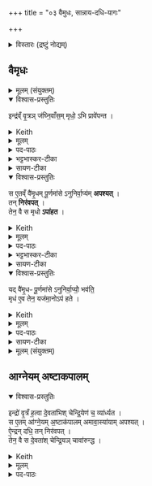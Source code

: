 +++
title = "०३ वैमुधः, सान्नाय-दधि-यागः"

+++


<details><summary>विस्तारः (द्रष्टुं नोद्यम्)</summary>

पौर्णमासे अनुनिर्वाप्यो वैमृधपुरोडाशः, अमावास्यायां सान्नाय्यदधियागश्च

प्रजापतिऋषिः ।  
</details>

## वैमृधः  
<details><summary>मूलम् (संयुक्तम्)</summary>

इन्द्र॑व्ँवृ॒त्रञ्ज॑घ्नि॒वाँस॒म्मृधो॒ऽभि प्रावे॑पन्त॒ स  ए॒तव्ँ वै॑मृ॒धम्पू॒णमा॑सेऽनुनिर्वा॒प्य॑मपश्य॒त्तन्निर॑वप॒त्तेन॒ वै स मृधोऽपा॑हत॒ यद्वै॑मृ॒धᳶ  पू॒र्णमा॑सेऽनुनिर्वा॒प्यो॑ भव॑ति॒ मृध॑ ए॒व तेन॒ यज॑मा॒नोऽप॑ हतः  
</details>


<details open><summary>विश्वास-प्रस्तुतिः</summary>

इन्द्र॑व्ँ वृ॒त्रञ् ज॑घ्नि॒वाँस॒म् मृधो॒ ऽभि प्रावे॑पन्त ।  
</details>

<details><summary>Keith</summary>

When Indra had slain Vrtra, his enemies threatened him.  
</details>


<details><summary>मूलम्</summary>

इन्द्र॑व्ँवृ॒त्रञ्ज॑घ्नि॒वाँस॒म्मृधो॒ऽभि प्रावे॑पन्त ।  
</details>

<details><summary>पद-पाठः</summary>

इन्द्र॑म् । वृ॒त्रम् । ज॒घ्नि॒वाँस॑म् । मृधः॑ । अ॒भि । प्रेति॑ । अ॒वे॒प॒न्त॒ ।  
सः । ए॒तम् । वै॒मृ॒धम् । पू॒र्णमा॑स॒ इति॑ पू॒र्ण-मा॒से॒ । अ॒नु॒नि॒र्वा॒प्य॑मित्य॑नु-नि॒र्वा॒प्य॑म् । अ॒प॒श्य॒त् ।  
</details>

<details><summary>भट्टभास्कर-टीका</summary>

1इन्द्रं वृत्रमित्यादि ॥ वैमृधस्यैकादशकपालस्य विधिः । वृत्रं हतवन्तमिन्द्रं मृधस्सङ्ग्रामाभिमुख्येन आगत्य प्रकर्षेणावेपयन् ।  
</details>

<details><summary>सायण-टीका</summary>

तत्र प्रथमं तावत्पौर्णमास्याममुनिर्वाप्यं वैमृधं विधित्सुः प्रस्तौति-  **इन्द्रं वृत्रमिति।** अथ य इन्द्रो वृत्र हतवांस्तमिन्द्रं मृधो वृत्रपक्षपातिनो वैरिणोऽभितः समागत्य प्रकर्षेण भयमुत्पाद्याकम्पयन्त।  
</details>

<details open><summary>विश्वास-प्रस्तुतिः</summary>

स ए॒तव्ँ वै॑मृ॒धम् पू॒र्णमा॑से ऽनुनिर्वा॒प्य॑म् **अपश्यत्** ।  
तन् **निर॑वपत्** ।  
तेन॒ वै स मृधो **ऽपा॑हत** ।  
</details>

<details><summary>Keith</summary>

He saw this enemy-dispelling (oblation) to be offered subsequently at the full moon. He offered it, and with it drove away his enemies.  
</details>


<details><summary>मूलम्</summary>

स ए॒तव्ँ वै॑मृ॒धम्पू॒णमा॑सेऽनुनिर्वा॒प्य॑मपश्यत् ।  
तन्निर॑वपत् ।  
तेन॒ वै स मृधोऽपा॑हत ।  
</details>

<details><summary>पद-पाठः</summary>

सः । ए॒तम् । वै॒मृ॒धम् । पू॒र्णमा॑स॒ इति॑ पू॒र्ण-मा॒से॒ । अ॒नु॒नि॒र्वा॒प्य॑मित्य॑नु-नि॒र्वा॒प्य॑म् । अ॒प॒श्य॒त् ।  
तम् । निरिति॑ । अ॒व॒प॒त् ।  
तेन॑ । वै । सः । मृधः॑ । अपेति॑ । अ॒ह॒त॒ ।  
</details>

<details><summary>भट्टभास्कर-टीका</summary>

स एतमित्यादि । विमृदिन्द्रः तस्येदं कर्म **वैमृधं** प्रधानानन्तरं अनुनिर्वाप्यम् । गतमन्यत् ॥  
</details>

<details><summary>सायण-टीका</summary>

विनाशिता मृधो वैरिणो येन देवेनासौ **विमृत्।** स देवा यस्यैकादशकपालस्य पुरोडाशस्य सोऽयं **वैमृधः**। तं पुरोडाशं पूर्णमासयागेऽनुनिर्वाप्यं प्रधानकर्मणः पश्चान्निर्वापयोग्यमपश्यत्।  
</details>

<details open><summary>विश्वास-प्रस्तुतिः</summary>

यद् वै॑मृ॒धᳶ पू॒र्णमा॑से ऽनुनिर्वा॒प्यो॒॑ भव॑ति॒  
मृध॑ ए॒व तेन॒ यज॑मा॒नोऽप॑ हते ।  
</details>

<details><summary>Keith</summary>

In that the enemy-dispelling (oblation) is to be offered subsequently at the full moon, the sacrificer by it drives away his enemies.  
</details>


<details><summary>मूलम्</summary>

यद् वै॑मृ॒धᳶ पू॒र्णमा॑से ऽनुनिर्वा॒प्यो॑ भव॑ति ।  
मृध॑ ए॒व तेन॒ यज॑मा॒नोऽप॑ हते ।  
</details>

<details><summary>पद-पाठः</summary>

यत् । वै॒मृ॒धः । पू॒र्णमा॑स॒ इति॑ पू॒र्ण-मा॒से॒ । अ॒नु॒नि॒र्वा॒प्य॑ इत्य॑नु-नि॒र्वा॒प्यः॑ । भव॑ति ।  
मृधः॑ । ए॒व । तेन॑ । यज॑मानः । अपेति॑ । ह॒ते॒ ।  
</details>
<details><summary>सायण-टीका</summary>

अथ विधत्ते- **यद्वैमृध इति।**  
</details>

<details><summary>मूलम् (संयुक्तम्)</summary>

इन्द्रो॑ वृ॒त्रँ ह॒त्वा दे॒वता॑भिश्चेन्द्रि॒येण॑ च॒ व्या॑र्ध्यत॒ स ए॒तमा॑ग्ने॒यम॒ष्टाक॑पालममावा॒स्या॑यामपश्यदै॒न्द्रन्दधि॑ [15]  तन्निर॑वप॒त्तेन॒ वै स दे॒वता॑श्चेन्द्रि॒यञ्चावा॑रुन्द्ध॒ यदा॑ग्ने॒यो॑ऽष्टाक॑पालोऽमावा॒स्या॑या॒म्भव॑त्यै॒न्द्रन्दधि॑ दे॒वता॑श्चै॒व तेने॑न्द्रि॒यञ्च॒ यज॑मा॒नोऽव॑ रुन्द्धे  
</details>

## आग्नेयम् अष्टाकपालम्

<details open><summary>विश्वास-प्रस्तुतिः</summary>

इन्द्रो॑ वृ॒त्रँ ह॒त्वा दे॒वता॑भिश् चेन्द्रि॒येण॑ च॒ व्या॑र्ध्यत ।  
स ए॒तम् आ॑ग्ने॒यम् अ॒ष्टाक॑पालम् अमावा॒स्या॑याम् अपश्यत्  ।  
ऐ॒न्द्रन् दधि॒ तन् निर॑वपत् ।  
तेन॒ वै स दे॒वता॑श् चेन्द्रि॒यञ् चावा॑रुन्द्ध ।  
</details>

<details><summary>Keith</summary>

Indra, having slain Vrtra, lost the gods and his power. He saw the (offering) to Agni on eight potsherds at the new moon, and the curds for Indra [1]. He offered it, and by it he won the gods and his power.  
</details>


<details><summary>मूलम्</summary>

इन्द्रो॑ वृ॒त्रँ ह॒त्वा दे॒वता॑भिश्चेन्द्रि॒येण॑ च॒ व्या॑र्ध्यत ।  
स ए॒तमा॑ग्ने॒यम॒ष्टाक॑पालममावा॒स्या॑यामपश्यत्  ।  
ऐ॒न्द्रन्दधि॒  ।  
तन्निर॑वपत् ।  
तेन॒ वै स दे॒वता॑श्चेन्द्रि॒यञ्चावा॑रुन्द्ध ।  
</details>

<details><summary>पद-पाठः</summary>

इन्द्रः॑ । वृ॒त्रम् । ह॒त्वा । दे॒वता॑भिः । च॒ । इ॒न्द्रि॒येण॑ । च॒ । वीति॑ । आ॒र्ध्य॒त॒ ।  
सः । ए॒तम् । आ॒ग्ने॒यम् । अ॒ष्टाक॑पाल॒मित्य॒ष्टा-क॒पा॒ल॒म् । अ॒मा॒वा॒स्या॑या॒मित्य॑मा-वा॒स्या॑याम् । अ॒प॒श्य॒त् ।  
ऐ॒न्द्रम् । दधि॑ ।  
तम् । निरिति॑ । अ॒व॒प॒त् ।  
तेन॑ । वै । सः । दे॒वताः॑ । च॒ । इ॒न्द्रि॒यम् । च॒ । अवेति॑ । अ॒रु॒न्द्ध॒ ।

<details><summary>भट्टभास्कर-टीका</summary>

2इन्द्रो वृत्रं हत्येत्यादि ॥ ऐन्द्राग्नस्य विधिः, ऐन्द्रस्य च दध्नः ॥  
</details>

<details><summary>सायण-टीका</summary>

अथ सांनाय्यनामकमैन्द्रं दधि विधातुं प्रस्तौति-  **इन्द्रो वृत्रमिति।** इन्द्रो वृत्रवधेन भीतो दूरे पलायमानः स्वकीयाभिर्देवताभिश्च स्वकीयेन सामर्थ्येन च **व्यृद्धो** वियुक्तोऽभूत्।  
</details>

<details open><summary>विश्वास-प्रस्तुतिः</summary>

यद् आ॑ग्ने॒यो॒॑ ऽष्टाक॑पालो ऽमावा॒स्या॑या॒म् भव॑त्य् ऐ॒न्द्रन् दधि॑,  
दे॒वता॑श् चै॒व तेने॑न्द्रि॒यञ् च॒ यज॑मा॒नोऽव॑ रुन्द्धे ।  
</details>

<details><summary>Keith</summary>

In that at the new moon there is (an offering) to Agni on eight potsherds, and curds for Indra, the sacrificer wins by it the gods and power.  
</details>


<details><summary>मूलम्</summary>

यदा॑ग्ने॒यो॑ऽष्टाक॑पालोऽमावा॒स्या॑या॒म्भव॑ति ।  
ऐ॒न्द्रन्दधि॑ दे॒वता॑श्चै॒व तेने॑न्द्रि॒यञ्च॒ यज॑मा॒नोऽव॑ रुन्द्धे ।

</details>


<details><summary>पद-पाठः</summary>
यत् । आ॒ग्ने॒यः । अ॒ष्टाक॑पाल॒ इत्य॒ष्टा-क॒पा॒लः॒ । अ॒मा॒वा॒स्या॑या॒मित्य॑मा-वा॒स्या॑याम् । भव॑ति ।  
ऐ॒न्द्रम् । दधि॑ । दे॒वताः॑ । च॒ । ए॒व । तेन॑ । इ॒न्द्रि॒यम् । च॒ । यज॑मानः । अवेति॑ । रु॒न्द्धे॒ ।

 </details>

<details><summary>सायण-टीका</summary>

अथ विधत्ते- **यदाग्नेय इति।** अत्राऽऽग्नेयो न विधीयते। षष्ठे प्रपाठके यदाग्नेयोऽष्टाकपालोऽमावास्यायां च पौर्णमास्यां चाच्युतो भवतीति कालद्वये विधानात्। अत ऐन्द्राग्नविध्युन्नयनायायमर्थवादः- 
यदा केवलेनाप्याग्नेयेन देवतानामिन्द्रियस्य चावरोधो भवति तदानीमैन्द्राग्नेन तदवरोध इति किमु वक्तव्यमिति। अनयोः स्तुत्या तद्विधिरुन्नीयते। शाखान्तरे समानप्रकरणे स्पष्टं तद्विधानात्।  
ऐन्द्रादधिविधिस्त्वसंदिग्ध एव।  
</details>

<details><summary>मूलम् (संयुक्तम्)</summary>

इन्द्र॑स्य वृ॒त्रञ्ज॒घ्नुष॑ इन्द्रि॒यव्ँवी॒र्य॑म्पृथि॒वीमनु॒ व्या॑र्च्छ॒त्तदोष॑धयो वी॒रुधो॑ऽभव॒न्त्स प्र॒जाप॑ति॒मुपा॑धावद्वृ॒त्रम्मे॑ ज॒घ्नुष॑ इन्द्रि॒यव्ँवी॒र्य॑म् [16]  पृ॒थि॒वीमनु॒ व्या॑र॒त्तदोष॑धयो वी॒रुधो॑ऽभूव॒न्निति॒ स प्र॒जाप॑तिᳶ प॒शून॑ब्रवीदे॒तद॑स्मै॒ सन्न॑य॒तेति॒ तत्प॒शव॒ ओष॑धी॒भ्योऽध्या॒त्मन्त्सम॑नय॒न्तत्प्रत्य॑दुह॒न्यत्स॒मन॑य॒न्तत्सा॑न्ना॒य्यस्य॑ सान्नाय्य॒त्वय्ँयत्प्र॒त्यदु॑ह॒न्तत्प्र॑ति॒धुषᳶ॑ प्रतिधु॒क्त्वम्  
</details>

## सान्नाय्यः  
<details open><summary>विश्वास-प्रस्तुतिः</summary>

इन्द्र॑स्य वृ॒त्रञ् ज॒घ्नुष॑  
इन्द्रि॒यव्ँ वी॒र्य॑म् पृथि॒वीम् अनु॒ व्या॑र्च्छत् ।  
</details>

<details><summary>Keith</summary>

When Indra had slain Vrtra, his power and strength went into the earth;  
</details>


<details><summary>मूलम्</summary>

इन्द्र॑स्य वृ॒त्रञ्ज॒घ्नुष॑  इन्द्रि॒यव्ँवी॒र्य॑म्पृथि॒वीमनु॒ व्या॑र्च्छत् ।  
</details>

<details><summary>पद-पाठः</summary>

इन्द्र॑स्य । वृ॒त्रम् । ज॒घ्नुषः॑ । इ॒न्द्रि॒यम् । वी॒र्य॑म् । पृ॒थि॒वीम् । अनु॑ । वीति॑ । आ॒र्च्छ॒त् ।  
</details>

<details><summary>भट्टभास्कर-टीका</summary>

3इन्द्रस्य वृत्रं जघ्नुष इत्यादिना सान्नाय्यादीनामुत्पत्तिक्रमं दर्शयति - वृत्रं हतवत इन्द्रस्य इन्द्रियं वीर्यं च पृथिवीमनुप्रविश्य **व्यार्छत्** विविधं व्याप्तमभवत् ।  
अर्तेः 'पाघ्रा ' इत्यादिना ऋच्छादेशः ।  
</details>

<details><summary>सायण-टीका</summary>

तमेवं विधिं स्तोतुं सांनाय्यनिर्वचनं दर्शयति- **इन्द्रस्य वृत्रमिति।** **जघ्नुषो** हतवतः। **व्यार्छद्** विविधत्वेन प्राप्नोत्।  
</details>

<details open><summary>विश्वास-प्रस्तुतिः</summary>

तदोष॑धयो वी॒रुधो॑ऽभवन् ।  
</details>

<details><summary>Keith</summary>

then the plants and roots were born.  
</details>


<details><summary>मूलम्</summary>

तदोष॑धयो वी॒रुधो॑ऽभवन् ।  
</details>
<details><summary>पद-पाठः</summary>

तत् । ओष॑धयः । वी॒रुधः॑ । अ॒भ॒व॒न् ।  
</details>


<details><summary>भट्टभास्कर-टीका</summary>

**तच्च** पृथिवीमनुप्रविष्टं इन्द्रियं वीर्यं च ओषधयो वीरुधश्च **अभवन्** तदात्मना परिणतमभूत् -  
'ओषध्यः फलपाकान्ता लता गुल्माश्च वीरुधः' इति ।  
</details>

<details><summary>सायण-टीका</summary>

ओषधिवीरुधोर्भेदः पूर्वाचार्यैर्दर्शितः-  
“ओषध्यः फलपाकान्ता लता गुल्माश्च वीरुधः” इति।  
</details>

<details open><summary>विश्वास-प्रस्तुतिः</summary>

स प्र॒जाप॑ति॒म् उपा॑धावत् -

>  वृ॒त्रम् मे॑ ज॒घ्नुष॑ इन्द्रि॒यव्ँ वी॒र्य॑म् पृ॒थि॒वीमनु॒ व्या॑रत् ।  
तद् ओष॑धयो वी॒रुधो॑ ऽभूव॒न्न्

इति॑ ।  
</details>

<details><summary>Keith</summary>

He ran up to Prajapati, (saying), 'Now that I have slain Vrtra, my power and strength [2] have gone into the earth; then the plants and roots have been born.'  
</details>


<details><summary>मूलम्</summary>

स प्र॒जाप॑ति॒मुपा॑धावत् ।  
वृ॒त्रम्मे॑ ज॒घ्नुष॑ इन्द्रि॒यव्ँवी॒र्य॑म्  पृ॒थि॒वीमनु॒ व्या॑रत् ।  
तदोष॑धयो वी॒रुधो॑ऽभूव॒न्निति॑ ।  
</details>

<details><summary>पद-पाठः</summary>

सः । प्र॒जाप॑ति॒मिति॑ प्र॒जा-प॒ति॒म् । उपेति॑ । अ॒धा॒व॒त् ।  
वृ॒त्रम् । मे॒ । ज॒घ्नुषः॑ । इ॒न्द्रि॒यम् । वी॒र्य॑म् ।  पृ॒थि॒वीम् । अनु॑ । वीति॑ । आ॒र॒त् ।  
तत् । ओष॑धयः । वी॒रुधः॑ । अ॒भू॒व॒न् । इति॑ ।  
</details>


<details><summary>भट्टभास्कर-टीका</summary>

अथेन्द्रः प्रजापतिमुपाधावत् 'वृत्रं जघ्नुषः' इत्यादि वदन् ।  
</details>

<details><summary>सायण-टीका</summary>

तदेतदिन्द्रियसामर्थ्यस्यौषध्यादिरूपत्वं प्रजापतेरग्रे कथितवान्।  
</details>

<details open><summary>विश्वास-प्रस्तुतिः</summary>

स प्र॒जाप॑तिᳶ प॒शून् अ॑ब्रवीत् -  
"ए॒तद् अ॑स्मै॒ सन्न॑य॒ते"ति॑ ।  
</details>

<details><summary>Keith</summary>

Prajapati said to cattle, 'Collect it for him.'  
</details>


<details><summary>मूलम्</summary>

स प्र॒जाप॑तिᳶ प॒शून॑ब्रवीत् ।  
ए॒तद॑स्मै॒ सन्न॑य॒तेति॑ ।  
</details>
<details><summary>पद-पाठः</summary>

सः । प्र॒जाप॑ति॒रिति॑ प्र॒जा-प॒तिः॒ । प॒शून् । अ॒ब्र॒वी॒त् ।  
ए॒तत् । अ॒स्मै॒ । समिति॑ । न॒य॒त॒ । इति॑ ।  
</details>


<details><summary>भट्टभास्कर-टीका</summary>

अथ तच्छ्रुत्वा प्रजापतिः पशूनब्रवीत् एतदिन्द्रियादिकमस्मै इन्द्राय संनयत सम्यगिमं प्रापयतेति ।  
</details>

<details><summary>सायण-टीका</summary>

स च प्रजापतिरेतदिन्द्रियसामर्थ्यमिन्द्रार्थं सम्यक्प्रापयतेति पशून् अब्रवीत्।  
</details>

<details open><summary>विश्वास-प्रस्तुतिः</summary>

तत् प॒शव॒ ओष॑धी॒भ्यो ऽध्या॒त्मन्त् सम॑नयन् ।  
</details>

<details><summary>Keith</summary>

The cattle collected it from the plants in themselves;  
</details>


<details><summary>मूलम्</summary>

तत्प॒शव॒ ओष॑धी॒भ्योऽध्या॒त्मन्त्सम॑नयन् ।  
</details>

<details><summary>पद-पाठः</summary>

तत् । प॒शवः॑ । ओष॑धीभ्य॒ इत्योष॑धि-भ्यः॒ । अधीति॑ । आ॒त्मन् । समिति॑ । अ॒न॒य॒न् ।  
</details>


<details><summary>भट्टभास्कर-टीका</summary>

पशवश्च **ओषधीभ्यः** ओषधीनां सकाशात् तृणादिभक्षणद्वारेण **तत्** इन्द्रियादिकं **आत्मन्यधिसमनयन्** आत्मनि सम्यगानीतवन्तः ।  
</details>

<details><summary>सायण-टीका</summary>

तत्सामर्थ्यं पशव ओषधीभ्यः सकाशादानीय स्वात्मन्नधि स्वशरीरे सम्यक्स्थापितवन्तः।  
</details>

<details open><summary>विश्वास-प्रस्तुतिः</summary>

तत् प्रत्य॑दुहन् ।  
</details>

<details><summary>Keith</summary>

they milked it.  
</details>


<details><summary>मूलम्</summary>

तत्प्रत्य॑दुहन् ।  
</details>
<details><summary>पद-पाठः</summary>

तत् । प्रतीति॑ । अ॒दु॒ह॒न् ।  
</details>

<details><summary>भट्टभास्कर-टीका</summary>

तच्चानुनीतं सञ्जातं **प्रत्यदुहन्** ओषधीभ्य आत्मनि दुग्धं प्रत्यदुहन् इन्द्राय पुनरदुहन् ।  
</details>

<details><summary>सायण-टीका</summary>

पुनः स्वनिष्ठं तद्वीर्यं क्षीरादिरूपमिन्द्रं प्रति दुग्धवन्तः।  
</details>

<details open><summary>विश्वास-प्रस्तुतिः</summary>

यत् स॒मन॑य॒न् -  
तत् सा॑न्ना॒य्यस्य॑ सान्नाय्य॒त्वम् ।  
यत् प्र॒त्यदु॑ह॒न् -  
तत् प्र॑ति॒धुषᳶ॑ प्रतिधु॒क्त्वम् ।  
</details>

<details><summary>Keith</summary>

In that they collected it, has the collected oblation (sammayya) its name; in that they milked it, has fresh milk its name (pratidhuk).  
</details>


<details><summary>मूलम्</summary>

यत्स॒मन॑यन् ।  
तत्सा॑न्ना॒य्यस्य॑ सान्नाय्य॒त्वम् ।  
यत्प्र॒त्यदु॑हन् ।  
तत्प्र॑ति॒धुषᳶ॑ प्रतिधु॒क्त्वम् ।  
</details>

<details><summary>पद-पाठः</summary>

यत् । स॒मन॑य॒न्निति॑ सम्-अन॑यन् ।  
तत् । सा॒न्ना॒य्यस्येति॑ साम्-ना॒य्यस्य॑ । सा॒न्ना॒य्य॒त्वमिति॑ सान्नाय्य-त्वम् ।  
यत् । प्र॒त्यदु॑ह॒न्निति॑ प्रति-अदु॑हन् ।  
तत् । प्र॒ति॒धुष॒ इति॑ प्रति-धुषः॑ । प्र॒ति॒धु॒क्त्वमिति॑ प्रतिधुक्-त्वम् ।  
</details>



<details><summary>भट्टभास्कर-टीका</summary>

एवं सन्नयनात् सान्नाय्यत्वं, प्रतिदोहनात् प्रतिधुक्त्वं पयसः ।  
प्रतिदुह्यत इति प्रतिधुक्, छान्दसो वर्णविकारः । नयतेर्ण्यति 'पाय्यसान्नाय्य' इति निपात्यते, निपातनादेवाभिमतस्वरसिद्धिः ॥  
</details>

<details><summary>सायण-टीका</summary>

यस्मात्पशवः समनयंस्तस्मात् **सांनाय्यस्य** गोरसस्य सम्यगानयनेन संपन्नमिति व्युत्पत्त्या **सान्नाय्य** नाम भवति। यस्मादिन्द्रं प्रति दुग्धवन्तस्तस्मात् **प्रतिधुषः** प्रतिदिनं दुह्यमानस्य क्षीरस्य **प्रतिधुग्** इति नाम संपन्नम्।  
</details>

<details><summary>मूलम् (संयुक्तम्)</summary>

सम॑नैषु॒ᳶ प्रत्य॑धुक्ष॒न्न तु मयि॑ श्रयत॒ इत्य॑ब्रवीदे॒तद॑स्मै [17]  शृ॒तङ्कु॑रु॒तेत्य॑ब्रवी॒त्तद॑स्मै शृ॒तम॑कुर्वन्निन्द्रि॒यव्ँवावास्मि॑न्वी॒र्य॑न्तद॑श्रय॒न्तच्छृ॒तस्य॑ शृत॒त्वँ सम॑नैषु॒ᳶ प्रत्य॑धुक्षन्  
</details>

<details open><summary>विश्वास-प्रस्तुतिः</summary>

> सम॑नैषु॒ᳶ प्रत्य॑धुक्षन् ।  
न तु मयि॑ श्रयत॒

इत्य् अ॑ब्रवीत् ।  
</details>

<details><summary>Keith</summary>

'They have collected it; they have milked it; but it rests not in me', he said.  
</details>


<details><summary>मूलम्</summary>

सम॑नैषु॒ᳶ प्रत्य॑धुक्षन् ।  
न तु मयि॑ श्रयत॒ इत्य॑ब्रवीत् ।  
</details>

<details><summary>पद-पाठः</summary>

समिति॑ । अ॒नै॒षुः॒ । प्रतीति॑ । अ॒धु॒क्ष॒न् ।  
न । तु । मयि॑ । श्र॒य॒ते॒ । इति॑ । अ॒ब्र॒वी॒त् ।  
</details>


<details><summary>भट्टभास्कर-टीका</summary>

4अथेन्द्रः प्रजापतिमब्रवीत् मदीयमिन्द्रियादिकं पशवः ओषधीभ्य आत्मनि समनैषुः ।  
मह्यं च प्रत्यधुक्षन् । 'शल इगुपधादनिटः क्सः' ।  
कर्तुमपि **न श्रयते** न पच्यते न मयि प्रीतिं करोति । श्रिञ् पाके, व्यत्ययेन शप् ।  
</details>

<details><summary>सायण-टीका</summary>

अथ शृतनामनिर्वचनं दर्शयति- **समनैषुरिति।** भोः प्रजापते त्वदाज्ञया पशवः समनैषुः प्रत्यधुक्षंश्च क्षीररूपं तद्वीर्यं मयि न श्रयते पाकाभावान्मदुदरे तन्न जीर्यत्यर्थमुक्तवान्।  
</details>

<details open><summary>विश्वास-प्रस्तुतिः</summary>

ए॒तद् अ॑स्मै शृ॒तङ् कु॑रु॒तेत्य् अ॑ब्रवीत् ।  
</details>

<details><summary>Keith</summary>

'Make it ready for him' [3], he replied.  
</details>

<details><summary>मूलम्</summary>

ए॒तद॑स्मै शृ॒तङ्कु॑रु॒तेत्य॑ब्रवीत् ।  
</details>

<details><summary>पद-पाठः</summary>

ए॒तत् । अ॒स्मै॒ । शृ॒तम् । कु॒रु॒त॒ । इति॑ । अ॒ब्र॒वी॒त् ।  
</details>

<details><summary>भट्टभास्कर-टीका</summary>

अथ प्रजापतिः पशून् अब्रवीत् एतद **अस्मै** इन्द्राय **शृतं** पक्वं कुरुत । यद्वा - न तु मयि श्रयते स्थितिं न करोति । श्रीञ् सेवायाम् ।  
</details>

<details><summary>सायण-टीका</summary>

ततः प्रजापतिः पशून्प्रति शृतं पक्वं कुरुतेत्यब्रवीत्।  
</details>

<details open><summary>विश्वास-प्रस्तुतिः</summary>

तद् अ॑स्मै शृ॒तम् अ॑कुर्वन् ।  
इ॒न्द्रि॒यव्ँ वावास्मि॑न् वी॒र्य॑न् तद् अ॑श्रयन् ।  
तच् छृ॒तस्य॑ शृत॒त्वम् ।  
</details>

<details><summary>Keith</summary>

They made it ready for him; they made power and strength rest in him; verily the ready (milk) has its name (śrta).  
</details>


<details><summary>मूलम्</summary>

तद॑स्मै शृ॒तम॑कुर्वन् ।  
इ॒न्द्रि॒यव्ँवावास्मि॑न्वी॒र्य॑न्तद॑श्रयन् ।  
तच्छृ॒तस्य॑ शृत॒त्वम् ।  
</details>

<details><summary>पद-पाठः</summary>


तत् । अ॒स्मै॒ । शृ॒तम् । अ॒कु॒र्व॒न् ।  
इ॒न्द्रि॒यम् । वाव । अ॒स्मि॒न् । वी॒र्य॑म् । तत् । अ॒श्र॒य॒न् ।  
तत् । शृ॒तस्य॑ । शृ॒त॒त्वमिति॑ शृत-त्वम् ।  
</details>

<details><summary>भट्टभास्कर-टीका</summary>

एवमिन्द्रेणोक्ते प्रजापतिरब्रवीत् एतदस्मै शृतं पक्वं कुरुत यथाऽस्मिन् श्रयत इति ।  
शृतेति 'शृतं पाके' इति निपात्यते ।  
यद्वा - शृणोतेः शृतमिति छान्दसं संप्रसारणम् ॥  
</details>

<details><summary>सायण-टीका</summary>

तथा कृते सति तदिन्द्रियसामर्थ्यं पक्वं पयोऽस्मिन्निन्द्रोदरे सम्यगाश्रितमभूत्।  
य(त)स्मात् श्रा पाक इत्यस्माच्छ्रिञो वा **शृतम्** इति नाम निष्पन्नम्।  
</details>

<details><summary>मूलम् (संयुक्तम्)</summary>

शृ॒तम॑क्र॒न्न तु मा॑ धिनो॒तीत्य॑ब्रवीदे॒तद॑स्मै॒ दधि॑ कुरु॒तेत्य॑ब्रवी॒त्तद॑स्मै॒ दध्य॑कुर्व॒न्तदे॑नमधिनो॒त्तद्द॒ध्नो द॑धि॒त्वम्  
</details>

<details open><summary>विश्वास-प्रस्तुतिः</summary>

"सम॑नैषु॒ᳶ, प्रत्य॑धुक्षन्  ।  
शृ॒तम् **अ॑क्रन्** ।  
न तु मा॑ +++(प्रीणने→)+++धिनो॒ती"त्य् अ॑ब्रवीत् ।  
</details>

<details><summary>Keith</summary>

 'They have collected it; they have milked it; they have made it ready; but it does not impel me', he said.  
</details>


<details><summary>मूलम्</summary>

सम॑नैषु॒ᳶ प्रत्य॑धुक्षन्  ।  
शृ॒तम॑क्रन् ।  
न तु मा॑ धिनो॒तीत्य॑ब्रवीत् ।  
</details>
<details><summary>पद-पाठः</summary>

समिति॑ । अ॒नै॒षुः॒ । प्रतीति॑ । अ॒धु॒क्ष॒न् ।  
शृ॒तम् । अ॒क्र॒न् ।  
न । तु । मा॒ । धि॒नो॒ति॒ । इति॑ । अ॒ब्र॒वी॒त् ।  
</details>


<details><summary>भट्टभास्कर-टीका</summary>

5अक्रन् ॥ लुङि 'मन्त्रे घस' इति च्लेर्लुक्' । धिवि प्रीणने, इदित्वान्नुम्, 'धिन्विकृण्व्योरच' इत्युप्रत्ययः ।  
</details>

<details><summary>सायण-टीका</summary>

अथ दधिनामनिर्वचनं दर्शयति—  **समनैषुः प्रतीति।** संनयनप्रतिदोहनशृतत्वानि संपन्नन्येव, किं तु तच्छृतं मां तु न धिनोति न प्रीणयतीत्युक्ते प्रजापतिरातञ्चनकर्तृन्प्रति दधि कुरुतेत्यब्रवीत्।  
</details>

<details open><summary>विश्वास-प्रस्तुतिः</summary>

ए॒तद् अ॑स्मै॒ दधि॑ कुरु॒तेत्य् अ॑ब्रवीत् ।  
</details>

<details><summary>Keith</summary>

'Make it curds for him', he replied.  
</details>


<details><summary>मूलम्</summary>

ए॒तद॑स्मै॒ दधि॑ कुरु॒तेत्य॑ब्रवीत् ।  
</details>

<details><summary>पद-पाठः</summary>

ए॒तत् । अ॒स्मै॒ । दधि॑ । कु॒रु॒त॒ । इति॑ । अ॒ब्र॒वी॒त् ।  
</details>

<details><summary>भट्टभास्कर-टीका</summary>

अथ प्रजापतिरब्रवीत् पशूनेतद् अस्मै दधि प्रीणनं कुरुतेति ।  
</details>


<details open><summary>विश्वास-प्रस्तुतिः</summary>

तद् अ॑स्मै॒ दध्य् अ॑कुर्वन् ।  
</details>

<details><summary>Keith</summary>

They made it curds for him;  
</details>


<details><summary>मूलम्</summary>

तद॑स्मै॒ दध्य॑कुर्वन् ।  
</details>

<details><summary>पद-पाठः</summary>

तत् । अ॒स्मै॒ । दधि॑ । अ॒कु॒र्व॒न् ।  
</details>

<details><summary>भट्टभास्कर-टीका</summary>

ते चास्मै प्रीणनमकुर्वन् ।  
</details>

<details open><summary>विश्वास-प्रस्तुतिः</summary>

तद् ए॑नम् अधिनोत् ।  
</details>

<details><summary>Keith</summary>

that impelled (adhinot) him;  
</details>


<details><summary>मूलम्</summary>

तदे॑नमधिनोत् ।  
</details>
<details><summary>पद-पाठः</summary>

तत् । ए॒न॒म् । अ॒धि॒नो॒त् ।  
</details>

<details><summary>भट्टभास्कर-टीका</summary>

तदेनमित्यादि । गतम् ।  
</details>

<details><summary>सायण-टीका</summary>

तच्च दधिकृत सदेनमिन्द्रमधिनोदप्रीणयत्।  
</details>

<details open><summary>विश्वास-प्रस्तुतिः</summary>

तद् द॒ध्नो द॑धि॒त्वम् ।  
</details>

<details><summary>Keith</summary>

verily curds (dadhi) has its name.  
</details>


<details><summary>मूलम्</summary>

तद् द॒ध्नो द॑धि॒त्वम् ।  
</details>
<details><summary>पद-पाठः</summary>

तत् । द॒ध्नः । द॒धि॒त्वमिति॑ दधि-त्वम् ।  
</details>


<details><summary>भट्टभास्कर-टीका</summary>

धिनोतीति दधि । धिनोतेः किः द्विर्वचनादि । दधातिर्वा प्रीणने, (इदित्वान्नुम्,) 'आदृगमहन' इति किन्प्रत्ययः ।

 दध्न इत्यनङादेशस्योदात्तत्वादुदात्तनिवृत्तिस्वरेण विभक्तेरुदात्तत्वम् ॥  
</details>

<details><summary>सायण-टीका</summary>

तस्माद्दधि नाम संपन्नम्। अत्रैन्द्रं दधीति विधिर्विस्पष्ट एव।  
शृतनामनिर्वचनार्थवादनैन्द्रं पय इति विधिमुन्नयेत्। अन्यथा वक्ष्यमाणशृतावदानविचारानुदयप्रसङ्गात्।  
</details>

### आनुपूर्वी  
<details><summary>मूलम् (संयुक्तम्)</summary>

ब्र॑ह्मवा॒दिनो॑ वदन्ति द॒ध्नᳶ पूर्व॑स्याव॒देय॑म् [18]  दधि॒ हि पूर्व॑ङ्क्रि॒यत॒ इत्यना॑दृत्य॒ तच्छृ॒तस्यै॒व पूर्व॒स्याव॑ द्येदिन्द्रि॒यमे॒वास्मि॑न्वी॒र्यँ॑ श्रि॒त्वा द॒ध्नोपरि॑ष्टाद्धिनोति यथापू॒र्वमुपै॑ति  
</details>

<details open><summary>विश्वास-प्रस्तुतिः</summary>

ब्र॒ह्म॒वा॒दिनो॑ वदन्ति -

> द॒ध्नᳶ पूर्व॑स्याव॒देय॑म्  
दधि॒ हि पूर्व॑ङ् क्रि॒यत॒

इति॑।  
</details>

<details><summary>Keith</summary>

The theologians say, 'One should offer curds first, for curds is made first' [4].  
</details>


<details><summary>मूलम्</summary>

ब्र॒ह्म॒वा॒दिनो॑ वदन्ति ।  
द॒ध्नᳶ पूर्व॑स्याव॒देय॑म् ।  
दधि॒ हि पूर्व॑ङ् क्रि॒यत॒ इति॑।  
</details>

<details><summary>पद-पाठः</summary>

ब्र॒ह्म॒वा॒दिन॒ इति॑ ब्रह्म-वा॒दिनः॑ । व॒द॒न्ति॒ ।  
द॒ध्नः । पूर्व॑स्य । अ॒व॒देय॒मित्य॑व-देय॑म् ।  
दधि॑ । हि । पूर्व॑म् । क्रि॒यते॑ । इति॑ ।  
</details>


<details><summary>भट्टभास्कर-टीका</summary>

6ब्रह्मवादिन इत्यादि ॥ अन्तिमायामेव रजन्यां दध्युत्पाद्यते उत्तरेद्युः प्रातर्दोह इति दध्नः पूर्वत्वमिति ।  
</details>

<details><summary>सायण-टीका</summary>

तमेव विचारमभित्रेत्य पूर्वपक्षमुपन्यस्यति-  **ब्रह्मवादिन इति।** यस्मात् पूर्वदिने रात्रौ दधि क्रियते तस्माज्जुह्वामवदानेऽवदीयमाने दध्नः स्वरूपमेव पूर्वमवदेयम्।  
</details>

<details open><summary>विश्वास-प्रस्तुतिः</summary>

अना॑दृत्य॒ तच् छृ॒तस्यै॒व पूर्व॒स्याव॑द्येत् ।  
इ॒न्द्रि॒यम् ए॒वास्मि॑न् वी॒र्यँ॑ श्रि॒त्वा  
द॒ध्नोपरि॑ष्टाद् +धिनोति ।  
य॒था॒पू॒र्वम् उपै॑ति   ।  
</details>

<details><summary>Keith</summary>

One should disregard that and offer ready (milk) first; verily one places power and strength in him and later impels him by curds; and he proceeds in order (of production).  
</details>


<details><summary>मूलम्</summary>

अना॑दृत्य॒ तच्छृ॒तस्यै॒व पूर्व॒स्याव॑ द्येत् ।  
इ॒न्द्रि॒यमे॒वास्मि॑न्वी॒र्यँ॑ श्रि॒त्वा द॒ध्नोपरि॑ष्टाद्धिनोति ।  
य॒था॒पू॒र्वमुपै॑ति   ।  
</details>

<details><summary>पद-पाठः</summary>

अना॑दृ॒त्येत्यना॑-दृ॒त्य॒ । तत् । शृ॒तस्य॑ । ए॒व । पूर्व॑स्य । अवेति॑ । द्ये॒त् ।  
इ॒न्द्रि॒यम् । ए॒व । अ॒स्मि॒न् । वी॒र्य॑म् । श्रि॒त्वा । द॒ध्ना । उ॒परि॑ष्टात् । धि॒नो॒ति॒ ।  
य॒था॒पू॒र्वमिति॑ यथा-पू॒र्वम् । उपेति॑ । ए॒ति॒ ।

</details>


<details><summary>भट्टभास्कर-टीका</summary>

एतद्दूषयति - **अनादृत्येत्यादि ।** यदिन्द्रस्येन्द्रियादिकमोषधीभ्य आनीय इन्द्राय प्रतिदुग्धं तदिन्द्रे प्रथमं श्रित्वा सेवितं पक्वं वा कृत्वा उपरिष्टादुत्तरकालं दधिभागेन इन्द्रं धिनोति तस्माच्छ्रितस्यैव पूर्वत्वम् । गतमन्यत् ॥  
</details>

<details><summary>सायण-टीका</summary>

तमेवं पूर्वपक्षं दर्शयित्वा सिद्धान्तं विधत्ते—  **अनादृत्येति।** तत्पूर्वं दध्यावदानमनादृत्य क्षीरस्यैव स्वरूपं पूर्वभवदेयम्। तथा सत्यस्मिन्यजमान इन्द्रियरूपमेव क्षीरमवस्याप्योपरिष्टाद्दध्ना प्रीणयति। क्षीरं पूर्वभावि दधि पश्चाद्भावीत्येवषुत्पत्तिक्रममपि प्राप्तवान्भवति।  
</details>

<details><summary>मूलम् (संयुक्तम्)</summary>

यत्पू॒तीकै॑र्वा पर्णव॒ल्कैर्वा॑त॒ञ्च्यात्सौ॒म्यन्तद्यत्क्व॑लै राक्ष॒सन्तद्यत्त॑ण्डु॒लैर्वै॑श्वदे॒वन्तद्यदा॒तञ्च॑नेन मानु॒षन्तद्यद्द॒ध्ना तत्सेन्द्र॑न्द॒ध्ना त॑नक्ति [19]  से॒न्द्र॒त्वाया॑ग्निहोत्रोच्छेष॒णम॒भ्यात॑नक्ति य॒ज्ञस्य॒ सन्त॑त्यै  
</details>

### तञ्चनम्  
<details open><summary>विश्वास-प्रस्तुतिः</summary>

यत् पू॒तीकै॑र् वा पर्ण-व॒ल्कैर् वा॑ त॒ञ्च्याथ्  
सौ॒म्यन् तत् ।  
</details>

<details><summary>Keith</summary>

If he curdles it with Putika plants or with bark, that is fit for Soma;  
</details>


<details><summary>मूलम्</summary>

यत्पू॒तीकै॑र्वा पर्णव॒ल्कैर्वा॑त॒ञ्च्यात्सौ॒म्यन्तत् ।  
</details>

<details><summary>पद-पाठः</summary>

यत् । पू॒तीकैः॑ । वा॒ । प॒र्ण॒व॒ल्कैरिति॑ पर्ण-व॒ल्कैः । वा॒ । आ॒त॒ञ्च्यादित्या॑-त॒ञ्च्यात् । सौ॒म्यम् । तत् ।

</details>

<details><summary>भट्टभास्कर-टीका</summary>

7यदित्यादि ॥ **पूतीकः** सोमसदृशो लताविशेषः । **पर्णवल्कः** पलाशवृन्तम् ।  
**आतञ्चनं** द्रव्यान्तरसंप्रयोगेन पयसो घनीभावः । तञ्चू सङ्कोचने ।  
</details>

<details><summary>सायण-टीका</summary>

अथाऽऽतञ्चनं विधत्ते— **यत्पूतीकैरिति।**  
सोमवल्लीसमानाया लतायाः खण्डाः **पूतीकाः**। पलाशवृक्षस्यांशाः **पर्णवल्काः**। प्रौढबदरफलानि **क्वलाः**। ईषदम्लतक्रम् **आतञ्चतम्**। पूतीकादिभिरातञ्चनं सोमादीनां प्रियम्।  
</details>

<details open><summary>विश्वास-प्रस्तुतिः</summary>

यत् क्व᳕लै +++(त॒ञ्च्याथ्)+++ - राक्ष॒सन् तत् ।  
</details>

<details><summary>Keith</summary>

if with jujubes, that is for the Raksases;  
</details>


<details><summary>मूलम्</summary>

यत्क्व॑लै राक्ष॒सन्तत् ।  
</details>

<details><summary>पद-पाठः</summary>

यत् । क्व॑लैः । रा॒क्ष॒सम् । तत् ।  
</details>

<details><summary>भट्टभास्कर-टीका</summary>

**क्वलः** ह्रस्वह्रदः ।  
</details>


<details open><summary>विश्वास-प्रस्तुतिः</summary>

यत् त॑ण्डु॒लैर् +++(त॒ञ्च्याथ्)+++ वै॑श्वदे॒वन् तत् ।  
यद् आ॒तञ्च॑नेन +++(त॒ञ्च्याथ्)+++ मानु॒षन् तत् ।  
</details>

<details><summary>Keith</summary>

if with rice grains, for the All-gods;  
if with rennet, for men;  
</details>


<details><summary>मूलम्</summary>

यत्त॑ण्डु॒लैर्वै॑श्वदे॒वन्तत् ।  
यदा॒तञ्च॑नेन मानु॒षन्तत् ।  
</details>

<details><summary>पद-पाठः</summary>

यत् । त॒ण्डु॒लैः । वै॒श्व॒दे॒वमिति॑ वैश्व-दे॒वम् । तत् ।  
यत् । आ॒तञ्च॑ने॒नेत्या॑-तञ्च॑नेन । मा॒नु॒षम् । तत् ।  
</details>

<details><summary>भट्टभास्कर-टीका</summary>

तण्डुलाः - गताः ।  
</details>

<details open><summary>विश्वास-प्रस्तुतिः</summary>

यद् द॒ध्ना +++(त॒ञ्च्याथ्)+++ तत् सेन्द्र॑म् ।  
द॒ध्ना त॑नक्ति सेन्द्र॒त्वाय॑।  
</details>

<details><summary>Keith</summary>

if with curds, that has Indra.  
He curdles it with curds [5] that it may have Indra.  
</details>

<details><summary>मूलम्</summary>

यद्द॒ध्ना तत्सेन्द्र॑म् ।  
द॒ध्ना त॑नक्ति सेन्द्र॒त्वाय॑।  
</details>

<details><summary>पद-पाठः</summary>

यत् । द॒ध्ना । तत् । सेन्द्र॒मिति॒ स-इ॒न्द्र॒म् ।  
द॒ध्ना । एति॑ । त॒न॒क्ति॒ । से॒न्द्र॒त्वायेति॑ सेन्द्र-त्वाय॑ ।  
</details>

<details><summary>भट्टभास्कर-टीका</summary>

आतञ्चनद्रव्यं दधि प्रसिद्धम् ।  
**सेन्द्रम्** इन्द्रेण देवतया सहितम् ।  
</details>

<details><summary>सायण-टीका</summary>

तथा सत्यत्रेन्द्रप्रीत्यै दध्ना ऽऽतञ्च्यात्।  
</details>

<details open><summary>विश्वास-प्रस्तुतिः</summary>

अ॒ग्नि॒हो॒त्रो॒च्छे॒ष॒णम् अ॒भ्यात॑नक्ति -  
य॒ज्ञस्य॒ सन्त॑त्यै ।  
</details>

<details><summary>Keith</summary>

He curdles the remains of the Agnihotra, for the continuity of the sacrifice.  
</details>


<details><summary>मूलम्</summary>

अग्निहोत्रोच्छेष॒णम॒भ्यात॑नक्ति य॒ज्ञस्य॒ सन्त॑त्यै ।  
</details>

<details><summary>पद-पाठः</summary>

अ॒ग्नि॒हो॒त्रो॒च्छे॒ष॒णमित्य॑ग्निहोत्र-उ॒च्छे॒ष॒णम् । अ॒भ्यात॑न॒क्तीत्य॑भि-आत॑नक्ति । य॒ज्ञस्य॑ । सन्त॑त्या॒ इति॒ सम्-त॒त्यै॒ ।  
</details>


<details><summary>भट्टभास्कर-टीका</summary>

**अग्निहोत्रोच्छेषणं** अग्निहोत्रशेषः यवागूशेषः । तद**भ्यातनक्ति** दध्ना आतच्य उपर्यातनक्ति यज्ञस्याविच्छेदाय ॥  
</details>

<details><summary>सायण-टीका</summary>

दध्ना ऽऽतञ्चवनस्योपर्यग्निहोत्रार्थयवागूशेषे (ष) णातञ्चनं विधत्ते—  **अग्निहोत्रेति।** दर्शयागस्याग्निहोत्रेण सहाविच्छेदः संततिः।  
</details>

<details><summary>मूलम् (संयुक्तम्)</summary>

इन्द्रो॑ वृ॒त्रँ ह॒त्वा परा॑म्परा॒वत॑मगच्छ॒दपा॑राध॒मिति॒ मन्य॑मान॒स्तन्दे॒वता॒ᳶ प्रैष॑मैच्छ॒न्त्सो॑ऽब्रवीत्प्र॒जाप॑ति॒र्यᳶ प्र॑थ॒मो॑ऽनुवि॒न्दति॒ तस्य॑ प्रथ॒मम्भा॑ग॒धेय॒मिति॒ तम्पि॒तरोऽन्व॑विन्द॒न्तस्मा॑त्पि॒तृभ्यᳶ॑ पूर्वे॒द्युᳵ क्रि॑यते  
</details>

### पितृभ्यः  
<details open><summary>विश्वास-प्रस्तुतिः</summary>

इन्द्रो॑ वृ॒त्रँ ह॒त्वा परा॑म् परा॒वत॑म् अगच्छ॒द् अपा॑राध॒म् इति॒ मन्य॑मानः।  
</details>

<details><summary>Keith</summary>

Indra having slain Vrtra went to a great distance, thinking, 'I have sinned.'  
</details>


<details><summary>मूलम्</summary>

इन्द्रो॑ वृ॒त्रँ ह॒त्वा परा॑म्परा॒वत॑मगच्छद् अपा॑राध॒मिति॒ मन्य॑मानः ।  
</details>

<details><summary>पद-पाठः</summary>

इन्द्रः॑ । वृ॒त्रम् । ह॒त्वा । परा॑म् । प॒रा॒वत॒मिति॑ परा-वत॑म् । अ॒ग॒च्छ॒त् । अपेति॑ । अ॒रा॒ध॒म् । इति॑ । मन्य॑मानः ।  
</details>

<details><summary>भट्टभास्कर-टीका</summary>

8इन्द्रो वृत्रं हत्वेति ॥ पितृयज्ञविधिः परां परावतमिति । देशमगच्छत् । 'उपसर्गाच्छन्दसि धात्वर्थे' इति वनिप् ।  
**अपाराधं** अपारात्सम् । छान्दसस्सिज्लुक् ।  
वृत्रं हतवानिति सापराधमात्मानं मन्यमानो दूरात् गन्तुं श्रेय इति निश्चित्यागच्छत् ।  
</details>

<details><summary>सायण-टीका</summary>

अथ पिण्डपितृयज्ञं विधत्ते—इन्द्रो वृत्रमिति। वृत्रवधेन सुरागामपराधं कृतवानस्मीति मन्यमान इन्द्रो भीतोऽत्यन्तं दूरममच्छत्।  
</details>

<details open><summary>विश्वास-प्रस्तुतिः</summary>

तन् दे॒वता॒ᳶ प्रैष॑म् ऐच्छन् ।  
</details>

<details><summary>Keith</summary>

The gods sought to start him.  
</details>


<details><summary>मूलम्</summary>

तन्दे॒वता॒ᳶ प्रैष॑मैच्छन् ।  
</details>
<details><summary>पद-पाठः</summary>

तम् । दे॒वताः॑ । प्रैष॒मिति॑ प्र-एष॑म् । ऐ॒च्छ॒न् ।  
</details>

<details><summary>भट्टभास्कर-टीका</summary>

अथ देवास्तं प्रैषं प्राप्तुमैच्छन् । इष गतौ ।  
</details>

<details><summary>सायण-टीका</summary>

तमिन्द्रं प्रति देवता अह्वानमैच्छन्।  
</details>

<details open><summary>विश्वास-प्रस्तुतिः</summary>

सो॑ऽब्रवीत् प्र॒जाप॑ति॒र् -  
"यᳶ प्र॑थ॒मो॑ऽनुवि॒न्दति॒ तस्य॑ प्रथ॒मम् भा॑ग॒धेय॒म्" इति॑ ।  
</details>

<details><summary>Keith</summary>

Prajapati said, "He who first finds him will have the first share."  
</details>


<details><summary>मूलम्</summary>

सो॑ऽब्रवीत् ।

</details>

<details><summary>पद-पाठः</summary>

सः । अ॒ब्र॒वी॒त् ।

</details>

<details><summary>भट्टभास्कर-टीका</summary>

सोऽब्रवीदित्यादि । गतम् ।  
</details>

<details open><summary>विश्वास-प्रस्तुतिः</summary>

तम्पि॒तरोऽन्व॑विन्दन् ।  
तस्मा॑त् पि॒तृभ्यᳶ॑ पूर्वे॒द्युᳵ क्रि॑यते ।  
</details>

<details><summary>Keith</summary>

The Pitrs found him; therefore an offering is made to the Pitrs on the day before.  
</details>

<details><summary>प्रदीपसिंहः</summary>

अत्र मूलस्य तथा विश्वासप्रस्तुतेश्च क्रमे विचारः-  ??
प्र॒जाप॑ति॒र्यᳶ प्र॑थ॒मो॑ऽनुवि॒न्दति॑ ।  तस्य॑ प्रथ॒मम्भा॑ग॒धेय॒मिति॑ ।  इति वाक्यं कुत्र भवितव्यमिति न स्पष्टम्।  
तम्पि॒तरोऽन्व॑विन्दन् । इति वाक्यद्वयं पूर्वमस्ति । ततः भाष्यमस्ति ।तत्र प्रजापतेः इत्यादि भाष्यव्याख्या नास्ति । अग्रे वर्तते । अतः 1903 मध्ये विद्यमान मूल-भाष्य-पदपाठादि 1007 तः पूर्वं भवितव्यं वा । कथं क्रमस्य पौर्वापर्यं करणीयमिति ।  
</details>



<details><summary>मूलम्</summary>

प्र॒जाप॑ति॒र्यᳶ प्र॑थ॒मो॑ऽनुवि॒न्दति॑ ।  
तस्य॑ प्रथ॒मम्भा॑ग॒धेय॒मिति॑ ।  
तम्पि॒तरोऽन्व॑विन्दन् ।  
तस्मा॑त्पि॒तृभ्यᳶ॑ पूर्वे॒द्युᳵ क्रि॑यते ।  
</details>

<details><summary>पद-पाठः</summary>

प्र॒जाप॑ति॒रिति॑ प्र॒जा-प॒तिः॒ । यः । प्र॒थ॒मः । अ॒नु॒वि॒न्दतीत्य॑नु-वि॒न्दति॑ ।  
तस्य॑ । प्र॒थ॒मम् । भा॒ग॒धेय॒मिति॑ भाग-धेय॑म् । इति॑ ।  
तम् । पि॒तरः॑ । अन्विति॑ । अ॒वि॒न्द॒न् ।  
तस्मा॑त् । पि॒तृभ्य॒ इति॑ पि॒तृ-भ्यः॒ । पू॒र्वे॒द्युः । क्रि॒य॒ते॒ ।  
</details>


<details><summary>भट्टभास्कर-टीका</summary>

**अनुविन्दति** अनुक्रमेण लभते ।

**पूर्वेद्युः** पूर्वस्मिन्नह्नि । 'सद्यः परुत्' इत्यादिना निपात्यते ॥  
</details>

<details><summary>सायण-टीका</summary>

देवतानां मध्ये योऽन्विष्य प्रथममिन्द्रं लभते तस्य प्रथमं भागो दीयत इति प्रजापतिनोक्ताः पितरः प्रथममिन्द्रं यस्मादलभन्त तस्मात्पितृभ्य पूर्वेद्युः पिण्डपितृयज्ञं कुर्यात्।  
दर्शयागदेवतानाममावास्यायामारम्भः प्रतिपादि तद्यागः। पितृणां त्वमावास्यायामेव पिण्डदानम्।  
</details>

### अमावास्याया ऐन्द्रत्वम्  
<details><summary>मूलम् (संयुक्तम्)</summary>

सो॑ऽमावा॒स्या॑म्प्रत्याग॑च्छ॒त्तन्दे॒वा अ॒भि सम॑गच्छ॒न्तामा वै नः॑ [20]  अ॒द्य वसु॑ वस॒तीतीन्द्रो॒ हि दे॒वाना॒व्ँवसु॒ तद॑मावा॒स्या॑या अमावास्य॒त्वम्  
</details>

<details open><summary>विश्वास-प्रस्तुतिः</summary>

सो॑ऽमावा॒स्या॒॑म् प्रत्याग॑च्छत् ।  
</details>

<details><summary>Keith</summary>

He approached the new moon night;  
</details>


<details><summary>मूलम्</summary>

सो॑ऽमावा॒स्या॑म्प्रत्याग॑च्छत् ।  
</details>
<details><summary>पद-पाठः</summary>

सः । अ॒मा॒वा॒स्या॑मित्य॑मा-वा॒स्या॑म् । प्रति॑ । एति॑ । अ॒ग॒च्छ॒त् ।  
</details>


<details><summary>भट्टभास्कर-टीका</summary>

9अमावास्यां प्रति, लक्षणे कर्मप्रवचनीयत्वं, अमावास्यया गमनं लक्ष्यते इति ।  
</details>

<details><summary>सायण-टीका</summary>

ननु ब्राह्मणग्रन्थे प्रथमकाण्डस्य तृतीयप्रपाठके ऽन्त्यानुवाके महता प्रपञ्चेन पिण्डपितृयज्ञो विहितः। बाढम्।  
एवं तर्हि सांनाय्यप्रशंसार्थमत्र तदनुवादोऽस्तु। तामेव स्तुतिं द्योतयितुममावास्यानिर्वचनं दर्शयति—  **सोऽमावास्यामिति।**  
पितृभिरन्विष्य लब्धः स इन्द्रोऽमावास्यायां पलायनदेशात्प्रतिनिवृत्य समागतः।  
</details>

<details open><summary>विश्वास-प्रस्तुतिः</summary>

तन् दे॒वा अ॒भि सम॑गच्छन्त -  "+अ॒मा वै नो॒ऽद्य वसु॑ वस॒ती"ति॑ ।  
</details>

<details><summary>Keith</summary>

the gods met him, (saying), 'Our treasure to-day at home [6] dwells',  
</details>


<details><summary>मूलम्</summary>

तन्दे॒वा अ॒भि सम॑गच्छन्तामा वै नो॒ऽद्य वसु॑ वस॒तीति॑ ।  
</details>

<details><summary>पद-पाठः</summary>

तम् । दे॒वाः । अ॒भि । समिति॑ । अ॒ग॒च्छ॒न्त॒ । अ॒मा । वै । नः॒ ।  अ॒द्य । वसु॑ । व॒स॒ति॒ । इति॑ ।  
</details>

<details><summary>भट्टभास्कर-टीका</summary>

अथामावास्यायां देवास्तमिन्द्रमभि **समगच्छन्त** आभिमुख्येन सङ्गता अभवन् ।

कथं वदन्तः? **अद्य** अस्मिन्नह्नि **नः** **अस्माकं वसु** अस्मदीयं धनं इन्द्रो ऽयं अमा सहास्माभिर् वसतीति । एवं देवा वदन्त एनमिन्द्रमभिगताः समागताः ।  
</details>

<details><summary>सायण-टीका</summary>

ते देवास्तमिन्द्रमभिमुखीकर्तुं संप्राप्ताः परस्परमिदमब्रुवन्— अद्य नोऽस्माकं **वसु** श्रेष्ठं धनम् **अमा वसति** सह तिष्ठति, सर्वेषां साधारणत्वेन वर्तत इत्यर्थः।  
</details>

<details open><summary>विश्वास-प्रस्तुतिः</summary>

इन्द्रो॒ हि दे॒वाना॒व्ँ वसु॑ ।  
</details>

<details><summary>Keith</summary>

for Indra is the treasure of the gods,  
</details>


<details><summary>मूलम्</summary>

इन्द्रो॒ हि दे॒वाना॒व्ँवसु॑ ।  
</details>

<details><summary>पद-पाठः</summary>

इन्द्रः॑ । हि । दे॒वाना॑म् । वसु॑ ।  
</details>


<details><summary>भट्टभास्कर-टीका</summary>

इन्द्रो हीति । **वसु** वरिष्ठं द्रव्यं(वा) ।  
</details>

<details><summary>सायण-टीका</summary>

किं तद्वस्विति तदुच्यते-इन्द्रः खलु सर्वेषां देवानां वसु श्रेष्ठं धनं, तस्मिन्वर्तमाने सति स्वामिलाभात्।  
</details>

<details open><summary>विश्वास-प्रस्तुतिः</summary>

तद् अ॑मा-वा॒स्या॑या अमा+++(=सह)+++-वास्य॒त्वम्  ।  
</details>

<details><summary>हिन्दी</summary>

and that is why the new moon night has its name (ama-vasya), 'home dwelling').  
</details>


<details><summary>मूलम्</summary>

तद॑मावा॒स्या॑या अमावास्य॒त्वम्  ।  
</details>

<details><summary>पद-पाठः</summary>

तत् । अ॒मा॒वा॒स्या॑या॒ इत्य॑मा-वा॒स्या॑याः । अ॒मा॒वा॒स्य॒त्वमित्य॑मावास्य-त्वम् ।  
</details>

<details><summary>भट्टभास्कर-टीका</summary>

**अमावास्यत्वमिति** अमा सह वसन्त्यस्यामिन्द्रो देवताश्चेत्यमावास्या । अधिकरणे ण्यत् ।  
इदञ्च व्युत्पत्त्यन्तरं, अमा वसतः सुर्याचन्द्रमसावस्यामिति व्युत्पत्तिदर्शनात् ॥  
</details>

<details><summary>सायण-टीका</summary>

यस्माद्देवा एवमुक्तवन्तस्तस्मादमा वसत्यद्येति व्युत्पत्त्या ऽमावास्यानाम संपन्नम्।  
</details>

<details><summary>मूलम् (संयुक्तम्)</summary>

ब्र॑ह्मवा॒दिनो॑ वदन्ति किन्देव॒त्यँ॑ सान्ना॒य्यमिति॑ वैश्वदे॒वमिति॑ ब्रूया॒द्विश्वे॒ हि तद्दे॒वा भा॑ग॒धेय॑म॒भि स॒मग॑च्छ॒न्तेति  
</details>

<details open><summary>विश्वास-प्रस्तुतिः</summary>

ब्र॒ह्म॒वा॒दिनो॑ वदन्ति  ।  
"कि॒न्-दे॒व॒त्यँ॑ सान्ना॒य्यम्" इति॑ ।  
"वै॒श्व॒दे॒वम्" इति॑ ब्रूयात् ।  
"विश्वे॒ हि तद् दे॒वा भा॑ग॒धेय॑म् अ॒भि स॒मग॑च्छ॒न्ते"ति॑ ।  
</details>

<details><summary>Keith</summary>

The theologians say, What is the deity of the Samnayya?' 'The All-gods', he should reply, 'for so the All-gods won that as their share.'  
</details>


<details><summary>मूलम्</summary>

ब्र॒ह्म॒वा॒दिनो॑ वदन्ति  ।  
कि॒न्दे॒व॒त्यँ॑ सान्ना॒य्यमिति॑ ।  
वै॒श्व॒दे॒वमिति॑ ब्रूयात् ।  
विश्वे॒ हि तद्दे॒वा भा॑ग॒धेय॑म॒भि स॒मग॑च्छ॒न्तेति॑ ।  
</details>

<details><summary>पद-पाठः</summary>

ब्र॒ह्म॒वा॒दिन॒ इति॑ ब्रह्म-वा॒दिनः॑ । व॒द॒न्ति॒ ।  
कि॒न्दे॒व॒त्य॑मिति॑ किम्-दे॒व॒त्य॑म् । सा॒न्ना॒य्यमिति॑ साम्-ना॒य्यम् । इति॑ ।  
वै॒श्व॒दे॒वमिति॑ वैश्व-दे॒वम् । इति॑ । ब्रू॒या॒त् ।  
विश्वे॑ । हि । तत् । दे॒वाः । भा॒ग॒धेय॒मिति॑ भाग-धेय॑म् । अ॒भीति॑ । स॒मग॑च्छ॒न्तेति॑ सम्-अग॑च्छन्त । इति॑ ।  
</details>


<details><summary>भट्टभास्कर-टीका</summary>

10वैश्वदेवमिति ॥ वृत्रवधादनन्तरमिन्द्रियं वीर्यं च दूरतरं गतम् । पितृभिः प्रत्यानीतमिन्द्रममावास्यायां सान्नाय्येन प्रवृद्धेन्द्रियवीर्यं कर्तुं विश्वेदेवास्तत्सान्नाय्य एवैन्द्रं भागधेयं अभिसमगच्छन्त । तस्माद्वैश्वदेवं भवितुं युक्तमिति ॥  
</details>


<details><summary>सायण-टीका</summary>

ऐन्द्रं दधीति विधिवाक्ये सांनाय्यस्य यदैन्द्रत्वमुक्तं तदेव पूर्वोत्तरपक्षाभ्यां द्रढयति—  **ब्रह्मवादिन इति।**  
पितृभिरानीयमानमिन्द्रमभिमुखीकर्तुं सर्वेऽपि देवा यदा समागच्छंस्तदा तत्सांनाय्यलक्षणं भागमभिलक्ष्यैव समागच्छन्निति सांनाय्यं वैश्वदेवमिति केषांचित्पक्षः।  
</details>

<details open><summary>विश्वास-प्रस्तुतिः</summary>

अथो॒ खल्व् "ऐ॒न्द्रम्" इत्ये॒व ब्रू॑यात् -  
इन्द्र॒व्ँ वाव ते तद् भि॑ष॒ज्यन्तो॒ ऽभि सम॑गच्छ॒न्तेति॑ ॥  
</details>

<details><summary>Keith</summary>

Or rather he should reply, 'Indra, for it was in healing Indra that they won it.'  
</details>


<details><summary>मूलम् </summary>

अथो॒ खल्वै॒न्द्रमित्ये॒व ब्रू॑या॒दिन्द्र॒व्ँ वाव ते तद्भि॑ष॒ज्यन्तो॒ऽभि सम॑गच्छ॒न्तेति॑ ॥ [21]  
</details>

<details><summary>मूलम्</summary>

अथो॒ खलु॑ ।  
ऐ॒न्द्रमित्ये॒व ब्रू॑यात् ।  
इन्द्र॒व्ँ वाव ते तद्भि॑ष॒ज्यन्तो॒ऽभि सम॑गच्छ॒न्तेति॑ ॥ 
</details>

<details><summary>पद-पाठः</summary>

अथो॒ इति॑ । खलु॑ ।  
ऐ॒न्द्रम् । इति॑ । ए॒व । ब्रू॒या॒त् ।  
इन्द्र॑म् । वाव । ते । तत् । भि॒ष॒ज्यन्तः॑ । अ॒भि । समिति॑ । अ॒ग॒च्छ॒न्त॒ । इति॑ ॥  
</details>

<details><summary>भट्टभास्कर-टीका</summary>

11दूषयति - **अथो इति ॥** तदानीं देवा इन्द्रं भिषज्यन्त एवाभिसमगच्छन्त न त्वात्मभागलब्धये । तल्लाभहेतौ शतृप्रत्ययः । इन्द्रभैषज्यार्थमेव अभिसमगच्छन्त ।

तस्माद्विश्वे देवाः प्रसक्ता एवेति । ऐन्द्रमित्येवोत्तरं समीचीनमिति ।  
भिषज्यतिः कण्ड्वादिर्यगन्तः ॥

इति द्वितीये पञ्चमे तृतीयोनुवाकः ॥  
</details>

<details><summary>सायण-टीका</summary>

**अथो**शब्दः पक्षान्तरार्थः। भीत्या दूरदेशं गतमिन्द्रं भिषज्यन्त एव भयनिवारणेन समाधित्सन्त एव ते देवास्त्विन्द्रं समागताः न तु सांनाय्यलिप्सया ।  
तस्मात्सांनाय्यम् ऐन्द्रमित्येव बुद्धिमान् ब्रूयात्।  
</details>
